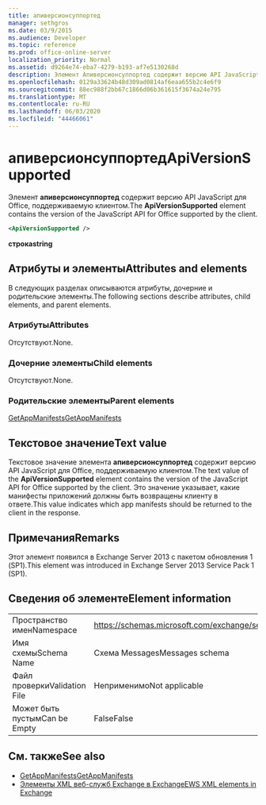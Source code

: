 ```yaml
---
title: апиверсионсуппортед
manager: sethgros
ms.date: 03/9/2015
ms.audience: Developer
ms.topic: reference
ms.prod: office-online-server
localization_priority: Normal
ms.assetid: d9264e74-eba7-4279-b193-af7e5130268d
description: Элемент Апиверсионсуппортед содержит версию API JavaScript для Office, поддерживаемую клиентом.
ms.openlocfilehash: 0129a33624b48d309ad0814af6eaa655b2c4e6f9
ms.sourcegitcommit: 88ec988f2bb67c1866d06b361615f3674a24e795
ms.translationtype: MT
ms.contentlocale: ru-RU
ms.lasthandoff: 06/03/2020
ms.locfileid: "44466061"
---
```

# <a name="apiversionsupported"></a><span data-ttu-id="79898-103">апиверсионсуппортед</span><span class="sxs-lookup"><span data-stu-id="79898-103">ApiVersionSupported</span></span>

<span data-ttu-id="79898-104">Элемент **апиверсионсуппортед** содержит версию API JavaScript для Office, поддерживаемую клиентом.</span><span class="sxs-lookup"><span data-stu-id="79898-104">The **ApiVersionSupported** element contains the version of the JavaScript API for Office supported by the client.</span></span> 
  
```XML
<ApiVersionSupported />
```

 <span data-ttu-id="79898-105">**строка**</span><span class="sxs-lookup"><span data-stu-id="79898-105">**string**</span></span>
## <a name="attributes-and-elements"></a><span data-ttu-id="79898-106">Атрибуты и элементы</span><span class="sxs-lookup"><span data-stu-id="79898-106">Attributes and elements</span></span>

<span data-ttu-id="79898-107">В следующих разделах описываются атрибуты, дочерние и родительские элементы.</span><span class="sxs-lookup"><span data-stu-id="79898-107">The following sections describe attributes, child elements, and parent elements.</span></span>
  
### <a name="attributes"></a><span data-ttu-id="79898-108">Атрибуты</span><span class="sxs-lookup"><span data-stu-id="79898-108">Attributes</span></span>

<span data-ttu-id="79898-109">Отсутствуют.</span><span class="sxs-lookup"><span data-stu-id="79898-109">None.</span></span>
  
### <a name="child-elements"></a><span data-ttu-id="79898-110">Дочерние элементы</span><span class="sxs-lookup"><span data-stu-id="79898-110">Child elements</span></span>

<span data-ttu-id="79898-111">Отсутствуют.</span><span class="sxs-lookup"><span data-stu-id="79898-111">None.</span></span>
  
### <a name="parent-elements"></a><span data-ttu-id="79898-112">Родительские элементы</span><span class="sxs-lookup"><span data-stu-id="79898-112">Parent elements</span></span>

[<span data-ttu-id="79898-113">GetAppManifests</span><span class="sxs-lookup"><span data-stu-id="79898-113">GetAppManifests</span></span>](getappmanifests.md)
  
## <a name="text-value"></a><span data-ttu-id="79898-114">Текстовое значение</span><span class="sxs-lookup"><span data-stu-id="79898-114">Text value</span></span>

<span data-ttu-id="79898-115">Текстовое значение элемента **апиверсионсуппортед** содержит версию API JavaScript для Office, поддерживаемую клиентом.</span><span class="sxs-lookup"><span data-stu-id="79898-115">The text value of the **ApiVersionSupported** element contains the version of the JavaScript API for Office supported by the client.</span></span> <span data-ttu-id="79898-116">Это значение указывает, какие манифесты приложений должны быть возвращены клиенту в ответе.</span><span class="sxs-lookup"><span data-stu-id="79898-116">This value indicates which app manifests should be returned to the client in the response.</span></span> 
  
## <a name="remarks"></a><span data-ttu-id="79898-117">Примечания</span><span class="sxs-lookup"><span data-stu-id="79898-117">Remarks</span></span>

<span data-ttu-id="79898-118">Этот элемент появился в Exchange Server 2013 с пакетом обновления 1 (SP1).</span><span class="sxs-lookup"><span data-stu-id="79898-118">This element was introduced in Exchange Server 2013 Service Pack 1 (SP1).</span></span>
  
## <a name="element-information"></a><span data-ttu-id="79898-119">Сведения об элементе</span><span class="sxs-lookup"><span data-stu-id="79898-119">Element information</span></span>

|||
|:-----|:-----|
|<span data-ttu-id="79898-120">Пространство имен</span><span class="sxs-lookup"><span data-stu-id="79898-120">Namespace</span></span>  <br/> | https://schemas.microsoft.com/exchange/services/2006/messages  <br/> |
|<span data-ttu-id="79898-121">Имя схемы</span><span class="sxs-lookup"><span data-stu-id="79898-121">Schema Name</span></span>  <br/> |<span data-ttu-id="79898-122">Схема Messages</span><span class="sxs-lookup"><span data-stu-id="79898-122">Messages schema</span></span>  <br/> |
|<span data-ttu-id="79898-123">Файл проверки</span><span class="sxs-lookup"><span data-stu-id="79898-123">Validation File</span></span>  <br/> |<span data-ttu-id="79898-124">Неприменимо</span><span class="sxs-lookup"><span data-stu-id="79898-124">Not applicable</span></span>  <br/> |
|<span data-ttu-id="79898-125">Может быть пустым</span><span class="sxs-lookup"><span data-stu-id="79898-125">Can be Empty</span></span>  <br/> |<span data-ttu-id="79898-126">False</span><span class="sxs-lookup"><span data-stu-id="79898-126">False</span></span>  <br/> |
   
## <a name="see-also"></a><span data-ttu-id="79898-127">См. также</span><span class="sxs-lookup"><span data-stu-id="79898-127">See also</span></span>

- [<span data-ttu-id="79898-128">GetAppManifests</span><span class="sxs-lookup"><span data-stu-id="79898-128">GetAppManifests</span></span>](getappmanifests.md)
- [<span data-ttu-id="79898-129">Элементы XML веб-служб Exchange в Exchange</span><span class="sxs-lookup"><span data-stu-id="79898-129">EWS XML elements in Exchange</span></span>](ews-xml-elements-in-exchange.md)

